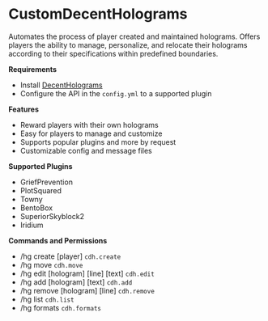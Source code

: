 # CustomDecentHolograms
Automates the process of player created and maintained holograms. Offers players the ability to manage, personalize, and relocate their holograms according to their specifications within predefined boundaries.

**Requirements**
- Install [DecentHolograms](https://www.spigotmc.org/resources/decentholograms-1-8-1-20-1-papi-support-no-dependencies.96927/)
- Configure the API in the `config.yml` to a supported plugin

**Features**
- Reward players with their own holograms
- Easy for players to manage and customize
- Supports popular plugins and more by request
- Customizable config and message files

**Supported Plugins**
- GriefPrevention
- PlotSquared
- Towny
- BentoBox
- SuperiorSkyblock2
- Iridium

**Commands and Permissions**
- /hg create [player] `cdh.create`
- /hg move `cdh.move`
- /hg edit [hologram] [line] [text] `cdh.edit`
- /hg add [hologram] [text] `cdh.add`
- /hg remove [hologram] [line] `cdh.remove`
- /hg list `cdh.list`
- /hg formats `cdh.formats`
